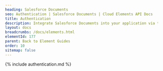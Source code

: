 ```yaml
---
heading: Salesforce Documents
seo: Authentication | Salesforce Documents | Cloud Elements API Docs
title: Authentication
description: Integrate Salesforce Documents into your application via the Cloud Elements APIs.
layout: docs
breadcrumbs: /docs/elements.html
elementId: 177
parent: Back to Element Guides
order: 10
sitemap: false
---
```


{% include authentication.md %}
